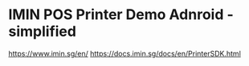 # IMIN POS Printer Demo Adnroid - simplified 
https://www.imin.sg/en/
https://docs.imin.sg/docs/en/PrinterSDK.html
